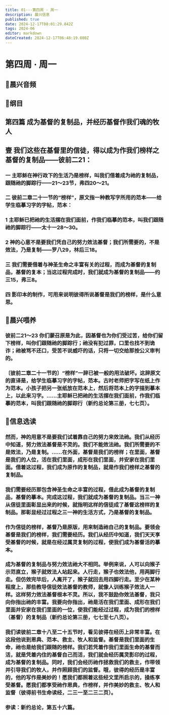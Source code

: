 ```yaml
---
title: 01---第四周 · 周一
description: 晨兴信息
published: true
date: 2024-12-17T08:01:29.842Z
tags: 2024-06
editor: markdown
dateCreated: 2024-12-17T06:48:19.080Z
---
```


# 第四周 · 周一

## 🎵晨兴音频


## 📖纲目

## 第四篇    成为基督的复制品，并经历基督作我们魂的牧人

## 壹    我们这些在基督里的信徒，得以成为作我们榜样之基督的复制品——彼前二21：

### 一    主耶稣在神行政下的生活乃是榜样，叫我们借着成为祂的复制品，跟随祂的脚踪行——21～23节，弗四20～21。

### 二    彼前二章二十一节的“榜样”，原文指一种教写字所用的范本——给学生临摹习字的字帖，范本：

### 1    主耶稣已把祂的生活摆在我们面前，作我们临摹的范本，叫我们跟随祂的脚踪行——太十一28～30。

### 2    神的心意不是要我们凭自己的努力效法基督；我们所需要的，不是效法，乃是复制——罗八29，林后三18。

### 三    我们需要借着与神圣生命之丰富有关的过程，而成为基督的复制品，基督的复本；当这过程完成时，我们就成为基督的复制品——约三15，弗三8。

### 四    影印本的制作，可用来说明彼得所说基督是我们的榜样，是什么意思。

## 📖晨兴喂养

### 彼前二21～23    你们蒙召原是为此，因基督也为你们受过苦，给你们留下榜样，叫你们跟随祂的脚踪行；祂没有犯过罪，口里也找不到诡诈；祂被骂不还口，受苦不说威吓的话，只将一切交给那按公义审判的。

### 〔彼前二章二十一节的〕“榜样”一辞已被一般的用法破坏。这辞原文的直译是，给学生临摹习字的字帖，范本。古时老师把字写在纸上作为范本。小孩子把另一张纸放在范本上，然后将范本上的字描到摹本上，以此来习字。……主耶稣已把祂的生活摆在我们面前，作我们临摹的范本，叫我们跟随祂的脚踪行（新约总论第三册，七七页）。

## 📖信息选读

### 然而，神的用意不是要我们试着靠自己的努力来效法祂。我们从经历中知道，努力效法基督是不灵的。我们不能效法祂。我们所需要的不是效法，乃是复制。……在外面，基督是我们的榜样；在里面，基督是我们的人位，活在我们里面，成形在我们里面，并安家在我们里面。借着这过程，我们成为原作的复制品，就是作我们榜样之基督的复制品。

### 我们需要经历那包含神圣生命之丰富的过程，借此成为基督的复制品，基督的摹本。完成这过程，我们就成为基督的复制品。当三一神从信徒里面彰显出来的时候，就指明这样的信徒成了基督这榜样的复制品。那彰显经过过程之三一神的生活方式，乃是基督的复制品。

### 作为信徒的榜样，基督乃是原版，用来制造祂自己的复制品。要领会基督是我们的榜样，我们需要经历。我们从经历中知道，我们天天享受基督的时候，就是在经过属灵复制的过程，使我们成为基督活的摹本。

### 成为基督的复制品与努力效法祂大不相同。举例来说，人可以向猴子示范直立，猴子就效法人站起来。人行走，猴子也效法他，用两脚行走。但仿效完毕后，人离开了，猴子就回去用四脚行走。至少在某种程度上，那些教导信徒效法基督的教师，就像人训练猴子效法人一样。这样努力效法基督根本不灵。所以，我不鼓励你效法基督，我只向你指出祂的丰富。我要向你指出，祂是活在我们里面、成形在我们里面并安家在我们里面的一位，使我们能经过过程，成为我们的榜样（基督）的复制品（新约总论第三册，七七至七八页）。

### 我们读彼前二章十八至二十五节时，看见彼得在经历上非常丰富。在这段他说到恩典、范本、救主、牧人和监督。基督是我们里面的生命，祂也是给我们跟随的榜样。我们若凭着作我们里面生命的基督而活，就是凭着内住的基督自己而活，我们就会经历属灵影印的过程，成为基督的复制品。同时，我们会经历祂作拯救我们的救主，作带领并引导我们的牧人，并作照顾我们的监督。哦，彼得的经历是丰富的，他的写作是美妙的！愿我们都照着这些经文里所启示的，操练享受基督。愿我们都享受祂作恩典，作榜样，并作美妙的救主、牧人和监督（彼得前书生命读经，二三一至二三二页）。

### 参读：新约总论，第五十六篇。
<!-- Google tag (gtag.js) -->
<script async src="https://www.googletagmanager.com/gtag/js?id=G-1P8709Z16T"></script>
<script>
  window.dataLayer = window.dataLayer || [];
  function gtag(){dataLayer.push(arguments);}
  gtag('js', new Date());

  gtag('config', 'G-1P8709Z16T');
</script>